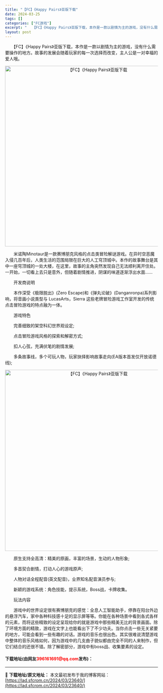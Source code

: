 ```yaml
---
title: "【FC】《Happy Pairs》亚版下载"
date: 2024-03-25
tags: []
categories: ["FC游戏"]
excerpt: "　　【FC】《Happy Pairs》亚版下载，本作是一款以剧情为主的游戏，没有什么需要操作的地方。故事的发展会随着玩家的每一次选择而改变，主人公是一对幸福的爱人哦。 　　米诺陶Minotaur是一款赛博朋克风格的点击类冒险解谜游戏。在异时空恶魔入侵几百年后，人类生活的范围局限在巨大的人工穹顶城中。&hellip;"
layout: post
---
```


 <p>　　【FC】《Happy Pairs》亚版下载，本作是一款以剧情为主的游戏，没有什么需要操作的地方。故事的发展会随着玩家的每一次选择而改变，主人公是一对幸福的爱人哦。</p> <p align="center"><img align="" border="0" src="https://lad.sfcrom.cn/wp-content/uploads/2024/03/20240325_66019291ebb43.png" width="594" alt="【FC】《Happy Pairs》亚版下载" /></p> <p>　　米诺陶Minotaur是一款赛博朋克风格的点击类冒险解谜游戏。在异时空恶魔入侵几百年后，人类生活的范围局限在巨大的人工穹顶城中。本作的故事舞台是其中一座穹顶城的一处大楼，在这里，故事的主角突然发现自己无法顺利离开住处。一开始，一切看上去只是意外，但随着剧情推进，阴谋的味道逐渐浮出水面&hellip;&hellip;</p> <p>　　开发商说明</p> <p>　　本作深受《极限脱出》(Zero Escape)和《弹丸论破》(Danganronpa)系列影响，将音画小说类型与 LucasArts，Sierra 这些老牌冒险游戏工作室开发的传统点击冒险游戏的特点融为一体。</p> <p>　　游戏特色</p> <p>　　完善细致的架空科幻世界观设定;</p> <p>　　点击冒险游戏风格的探索和解密方式;</p> <p>　　扣人心弦，充满伏笔的剧情发展;</p> <p>　　多条故事线，多个可玩人物，玩家抉择影响故事走向(EA版本首发仅开放诺德线);</p> <p align="center"><img align="" border="0" src="https://lad.sfcrom.cn/wp-content/uploads/2024/03/20240325_6601929378868.png" width="596" alt="【FC】《Happy Pairs》亚版下载" /></p> <p>　　原生支持全高清：精美的原画，丰富的场景，生动的人物形象;</p> <p>　　多首契合剧情，打动人心的游戏原声;</p> <p>　　人物对话全程配音(英文配音)，业界知名配音演员参与;</p> <p>　　新颖的游戏系统：角色技能，提示系统，Boss战，卡牌收集。</p> <p>　　玩法内容</p> <p>　　游戏中的世界设定很有赛博朋克的感觉：全息人工智能助手，停靠在阳台外边的悬浮汽车，家中各种科技感十足的显示屏等等。你能在各种场景中看到各式各样的元素，而将这些精致的设定呈现给你的就是游戏中那些精美无比的背景画面。除了环境方面的精致，游戏在文字上也能看出下了不少功夫。当你点击一些无关紧要的地方，可能会看到一些有趣的对话。游戏的音乐也很出色。其实很难说清楚游戏中整体的音乐风格如何，因为游戏中的几支曲子貌似都由完全不同的人来制作，但它们结合的还很不错。除了解密部分，游戏中有boss战、收集要素的设定。</p> <p><h4>下载地址(由网友<font color="red">396161691@qq.com</font>发布)：</h4></p> 

---
📖 **下载地址/原文地址：** 本文最初发布于我的博客网站：[https://lad.sfcrom.cn/2024/03/23640/](https://lad.sfcrom.cn/2024/03/23640/)
